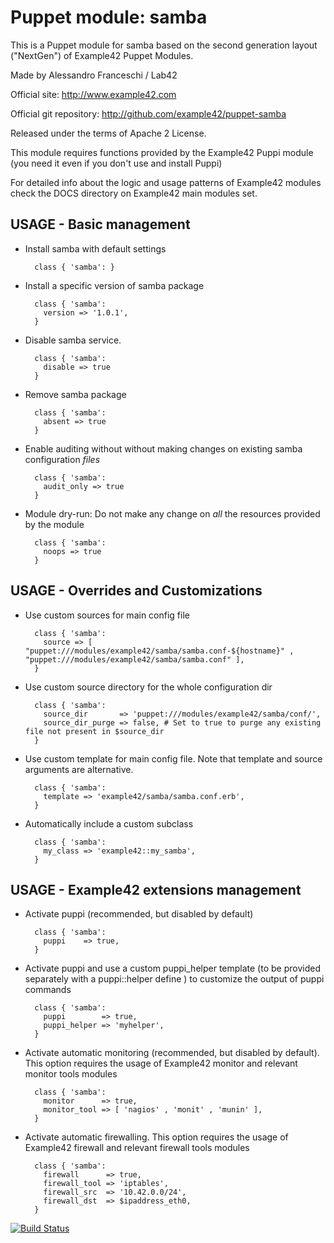 # Puppet module: samba

This is a Puppet module for samba based on the second generation layout ("NextGen") of Example42 Puppet Modules.

Made by Alessandro Franceschi / Lab42

Official site: http://www.example42.com

Official git repository: http://github.com/example42/puppet-samba

Released under the terms of Apache 2 License.

This module requires functions provided by the Example42 Puppi module (you need it even if you don't use and install Puppi)

For detailed info about the logic and usage patterns of Example42 modules check the DOCS directory on Example42 main modules set.


## USAGE - Basic management

* Install samba with default settings

        class { 'samba': }

* Install a specific version of samba package

        class { 'samba':
          version => '1.0.1',
        }

* Disable samba service.

        class { 'samba':
          disable => true
        }

* Remove samba package

        class { 'samba':
          absent => true
        }

* Enable auditing without without making changes on existing samba configuration *files*

        class { 'samba':
          audit_only => true
        }

* Module dry-run: Do not make any change on *all* the resources provided by the module

        class { 'samba':
          noops => true
        }


## USAGE - Overrides and Customizations
* Use custom sources for main config file 

        class { 'samba':
          source => [ "puppet:///modules/example42/samba/samba.conf-${hostname}" , "puppet:///modules/example42/samba/samba.conf" ], 
        }


* Use custom source directory for the whole configuration dir

        class { 'samba':
          source_dir       => 'puppet:///modules/example42/samba/conf/',
          source_dir_purge => false, # Set to true to purge any existing file not present in $source_dir
        }

* Use custom template for main config file. Note that template and source arguments are alternative. 

        class { 'samba':
          template => 'example42/samba/samba.conf.erb',
        }

* Automatically include a custom subclass

        class { 'samba':
          my_class => 'example42::my_samba',
        }


## USAGE - Example42 extensions management 
* Activate puppi (recommended, but disabled by default)

        class { 'samba':
          puppi    => true,
        }

* Activate puppi and use a custom puppi_helper template (to be provided separately with a puppi::helper define ) to customize the output of puppi commands 

        class { 'samba':
          puppi        => true,
          puppi_helper => 'myhelper', 
        }

* Activate automatic monitoring (recommended, but disabled by default). This option requires the usage of Example42 monitor and relevant monitor tools modules

        class { 'samba':
          monitor      => true,
          monitor_tool => [ 'nagios' , 'monit' , 'munin' ],
        }

* Activate automatic firewalling. This option requires the usage of Example42 firewall and relevant firewall tools modules

        class { 'samba':       
          firewall      => true,
          firewall_tool => 'iptables',
          firewall_src  => '10.42.0.0/24',
          firewall_dst  => $ipaddress_eth0,
        }



[![Build Status](https://travis-ci.org/example42/puppet-samba.png?branch=master)](https://travis-ci.org/example42/puppet-samba)
